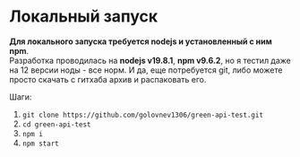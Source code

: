 # Локальный запуск
**Для локального запуска требуется nodejs и установленный с ним npm**.  
Разработка проводилась на **nodejs v19.8.1**, **npm v9.6.2**, 
но я тестил даже на 12 версии ноды - все норм. И да, еще потребуется git, либо можете просто скачать с гитхаба архив и распаковать его.  

Шаги:
1) ``git clone https://github.com/golovnev1306/green-api-test.git``
2) ``cd green-api-test``
3) ``npm i``
4) ``npm start``